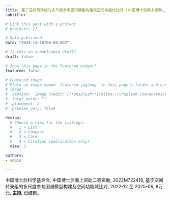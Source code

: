 ```yaml
---
title: 基于空间转录组的多尺度参考图谱模型构建及空间功能域比对 (中国博士后面上资助二等资助)
subtitle: 

# Link this post with a project
# projects: []

# Date published
date: "2024-11-10T00:00:00Z"

# Is this an unpublished draft?
draft: false

# Show this page in the Featured widget?
featured: false

# Featured image
# Place an image named `featured.jpg/png` in this page's folder and customize its options here.
# image:
#  caption: 'Image credit: [**Unsplash**](https://unsplash.com/photos/CpkOjOcXdUY)'
#  focal_point: ""
#  placement: 2
#  preview_only: false

design:
  # Choose a view for the listings:
  #   1 = List
  #   2 = Compact
  #   3 = Card
  #   4 = Citation (publication only)
  view: 3

authors:
- admin

---
```


中国博士后科学基金会, 中国博士后面上资助二等资助, 2022M722418, 基于空间转录组的多尺度参考图谱模型构建及空间功能域比对, 2022-12 至 2025-06, 8万元, **主持**, 已结题。